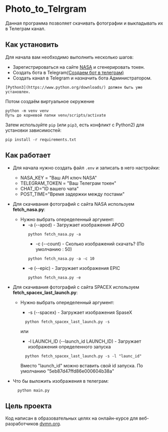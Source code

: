 # Photo_to_Telrgram

Данная программа позволяет скачивать фотографии и выкладывать их в Телеграм канал.

## Как установить 

Для начала вам необходимо выполнить несколько шагов:
- Зарегистрироваться на сайте [NASA](https://api.nasa.gov/) и сгенерировать токен.
- Cоздать бота в Telegram[(Создаем бот в телеграм)](https://smmplanner.com/blog/otlozhennyj-posting-v-telegram/)
- Создать канал в Telegram и назначить бота Администратором.
  
```
[Python3](https://www.python.org/downloads/) должен быть уже установлен.
```
Потом создаём виртуальное окружение
```
python -m venv venv
Путь до корневой папки venv/scripts/activate
```
Затем используйте `pip` (или `pip3`, есть конфликт с Python2) для установки зависимостей:
```
pip install -r requirements.txt
```

## Как работает
- Для начала нужно создать файл `.env` и записать в него настройки:
    - NASA_KEY = "Ваш API ключ NASA"
    - TELEGRAM_TOKEN = "Ваш Телеграм токен"
    - CHAT_ID="ID вашего чата"
    - POST_TIME="Время задержки между постами"
    
- Для скачивания фотографий с сайта NASA используем **fetch_nasa.py**:
   - Нужно выбрать опеределенный аргумент:
        - -a (--apod)  -  Загружает изображения APOD
          ```
          python fetch_nasa.py -a
          ```
          - -c (--count)  -  Сколько изображений скачать? (По умолчанию : 50)
          ```
          python fetch_nasa.py -a -c 10
          ```
        - -e (--epic)  -  Загружает изображения EPIC
          ```
          python fetch_nasa.py -e
          ```

- Для скачивания фотографий с сайта SPACEX используем **fetch_spacex_last_launch.py**:
  - Нужно выбрать опеределенный аргумент:
     - -s (--spacex)  -  Загружает изображения SpaseX
      ```
        python fetch_spacex_last_launch.py -s
      ```
      или
      - -l LAUNCH_ID (--launch_id LAUNCH_ID)  -  Загружает изображения определенного запуска
      ```
        python fetch_spacex_last_launch.py -s -l "launc_id"
      ```
      
      Вместо "launch_id" можно вставить свой id запуска. По умолчанию "5eb87d47ffd86e000604b38a"

  
- Что бы выложить изображения в телеграм:
  ```
    python main.py
  ```

## Цель проекта

Код написан в образовательных целях на онлайн-курсе для веб-разработчиков [dvmn.org](https://dvmn.org/).


